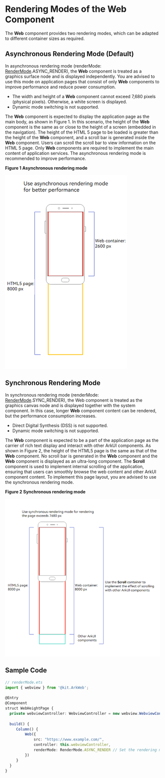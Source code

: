 # Rendering Modes of the Web Component
<!--Kit: ArkWeb-->
<!--Subsystem: Web-->
<!--Owner: @zhou-ke13-->
<!--Designer: @LongLie-->
<!--Tester: @ghiker-->
<!--Adviser: @HelloShuo-->

The **Web** component provides two rendering modes, which can be adapted to different container sizes as required.

## Asynchronous Rendering Mode (Default)

In asynchronous rendering mode (renderMode: [RenderMode](../reference/apis-arkweb/arkts-basic-components-web-e.md#rendermode12).ASYNC_RENDER), the **Web** component is treated as a graphics surface node and is displayed independently. You are advised to use this mode on application pages that consist of only **Web** components to improve performance and reduce power consumption.

- The width and height of a **Web** component cannot exceed 7,680 pixels (physical pixels). Otherwise, a white screen is displayed.
- Dynamic mode switching is not supported.

The **Web** component is expected to display the application page as the main body, as shown in Figure 1. In this scenario, the height of the **Web** component is the same as or close to the height of a screen (embedded in the navigation). The height of the HTML 5 page to be loaded is greater than the height of the **Web** component, and a scroll bar is generated inside the **Web** component. Users can scroll the scroll bar to view information on the HTML 5 page. Only **Web** components are required to implement the main content of application services. The asynchronous rendering mode is recommended to improve performance.

**Figure 1 Asynchronous rendering mode**

![web-render-mode-sample](figures/arkweb-render-mode-async-render.png)

## Synchronous Rendering Mode

In synchronous rendering mode (renderMode: [RenderMode](../reference/apis-arkweb/arkts-basic-components-web-e.md#rendermode12).SYNC_RENDER), the Web component is treated as the graphics canvas node and is displayed together with the system component. In this case, longer **Web** component content can be rendered, but the performance consumption increases.

- Direct Digital Synthesis (DSS) is not supported.
- Dynamic mode switching is not supported.

The **Web** component is expected to be a part of the application page as the carrier of rich text display and interact with other ArkUI components. As shown in Figure 2, the height of the HTML5 page is the same as that of the **Web** component. No scroll bar is generated in the **Web** component and the **Web** component is displayed as an ultra-long component. The **Scroll** component is used to implement internal scrolling of the application, ensuring that users can smoothly browse the web content and other ArkUI component content. To implement this page layout, you are advised to use the synchronous rendering mode.

**Figure 2 Synchronous rendering mode**

![web-render-mode-sample](figures/arkweb-render-mode-sync-render.png)

## Sample Code

```typescript
// renderMode.ets
import { webview } from '@kit.ArkWeb';

@Entry
@Component
struct WebHeightPage {
  private webviewController: WebviewController = new webview.WebviewController()

  build() {
     Column() {
         Web({
             src: "https://www.example.com/",
             controller: this.webviewController,
             renderMode: RenderMode.ASYNC_RENDER // Set the rendering mode.
         })
     }
  }
}
```
